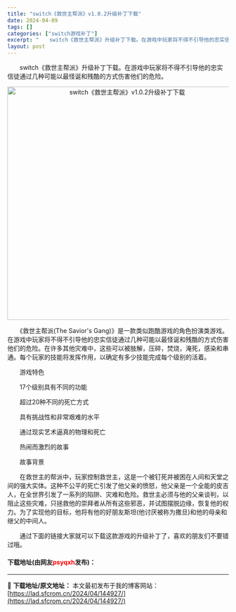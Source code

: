 ```yaml
---
title: "switch《救世主帮派》v1.0.2升级补丁下载"
date: 2024-04-09
tags: []
categories: ["switch游戏补丁"]
excerpt: "　　switch《救世主帮派》升级补丁下载。在游戏中玩家将不得不引导他的忠实信徒通过几种可能以最怪诞和残酷的方式伤害他们的危险。 　　《救世主帮派(The Savior&#039;s Gang)》是一款类似跑酷游戏的角色扮演类游戏。在游戏中玩家将不得不引导他的忠实信徒通过几种可能以最怪诞和残酷的方式伤&hellip;"
layout: post
---
```


 <p>　　switch《救世主帮派》升级补丁下载。在游戏中玩家将不得不引导他的忠实信徒通过几种可能以最怪诞和残酷的方式伤害他们的危险。</p> <p align="center"><img align="" border="0" src="https://lad.sfcrom.cn/wp-content/uploads/2024/04/20240409_66153c8bf36ff.webp" width="530" alt="switch《救世主帮派》v1.0.2升级补丁下载" /></p> <p>　　《救世主帮派(The Savior&#39;s Gang)》是一款类似跑酷游戏的角色扮演类游戏。在游戏中玩家将不得不引导他的忠实信徒通过几种可能以最怪诞和残酷的方式伤害他们的危险。在许多其他灾难中，这些可以被肢解，压碎，焚烧，淹死，感染和串通。每个玩家的技能将发挥作用，以确定有多少技能完成每个级别的活着。</p> <p>　　游戏特色</p> <p>　　17个级别具有不同的功能</p> <p>　　超过20种不同的死亡方式</p> <p>　　具有挑战性和非常艰难的水平</p> <p>　　通过现实艺术逼真的物理和死亡</p> <p>　　热闹而激烈的故事</p> <p>　　故事背景</p> <p>　　在救世主的帮派中，玩家控制救世主，这是一个被钉死并被困在人间和天堂之间的强大实体。这种不公平的死亡引发了他父亲的愤怒，他父亲是一个全能的皮吉人，在全世界引发了一系列的陷阱、灾难和危险。救世主必须与他的父亲谈判，以阻止这些灾难，只拯救他的崇拜者从所有这些邪恶，并试图摆脱边缘，恢复他的权力。为了实现他的目标，他将有他的好朋友斯坦(他讨厌被称为撒旦)和他的母亲和继父的中间人。</p> <p>　　通过下面的链接大家就可以下载这款游戏的升级补丁了，喜欢的朋友们不要错过哦。</p> <p><h4>下载地址(由网友<font color="red">psyqxh</font>发布)：</h4></p> 

---
📖 **下载地址/原文地址：** 本文最初发布于我的博客网站：[https://lad.sfcrom.cn/2024/04/144927/](https://lad.sfcrom.cn/2024/04/144927/)
